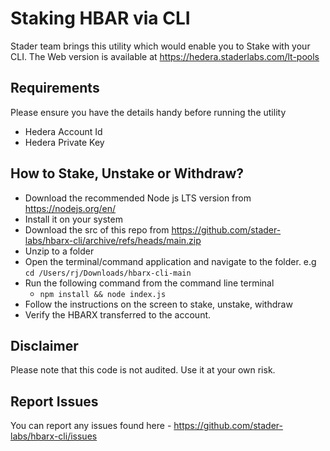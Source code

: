 # Staking HBAR via CLI

Stader team brings this utility which would enable you to Stake with your CLI. The Web version is available at <https://hedera.staderlabs.com/lt-pools>

## Requirements

Please ensure you have the details handy before running the utility

- Hedera Account Id
- Hedera Private Key

## How to Stake, Unstake or Withdraw?

- Download the recommended Node js LTS version from <https://nodejs.org/en/>
- Install it on your system
- Download the src of this repo from <https://github.com/stader-labs/hbarx-cli/archive/refs/heads/main.zip>
- Unzip to a folder
- Open the terminal/command application and navigate to the folder. e.g `cd /Users/rj/Downloads/hbarx-cli-main`
- Run the following command from the command line terminal
  - `npm install && node index.js`
- Follow the instructions on the screen to stake, unstake, withdraw
- Verify the HBARX transferred to the account.

## Disclaimer

Please note that this code is not audited. Use it at your own risk.

## Report Issues

You can report any issues found here - <https://github.com/stader-labs/hbarx-cli/issues>
